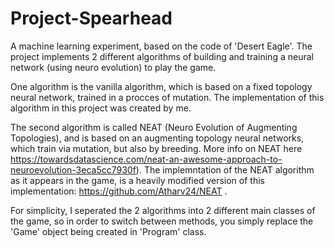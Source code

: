 # Project-Spearhead
A machine learning experiment, based on the code of 'Desert Eagle'. The project implements 2 different algorithms of building and training a neural network (using neuro evolution) to play the game.

One algorithm is the vanilla algorithm, which is based on a fixed topology neural network,
trained in a procces of mutation. The implementation of this algorithm in this project was
created by me.

The second algorithm is called NEAT (Neuro Evolution of Augmenting Topologies), and is
based on an augmenting topology neural networks, which train via mutation, but also by
breeding. More info on NEAT here https://towardsdatascience.com/neat-an-awesome-approach-to-neuroevolution-3eca5cc7930f).
The implemntation of the NEAT algorithm as it appears in the game, is a heavily modified version of this implementation: https://github.com/Atharv24/NEAT .

For simplicity, I seperated the 2 algorithms into 2 different main classes of the game, so in order to
switch between methods, you simply replace the 'Game' object being created in 'Program' class.


